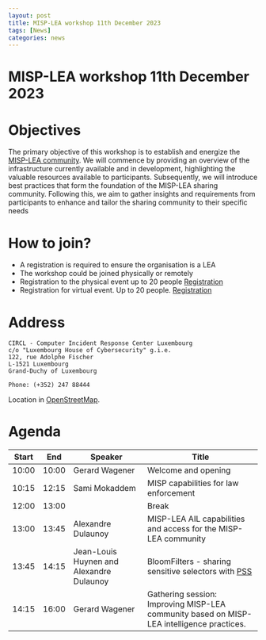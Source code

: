 ```yaml
---
layout: post
title: MISP-LEA workshop 11th December 2023 
tags: [News]
categories: news 
---
```


# MISP-LEA workshop 11th December 2023

# Objectives

The primary objective of this workshop is to establish and energize the [MISP-LEA community](https://www.misp-lea.org/). We will commence by providing an overview of the infrastructure currently available and in development, highlighting the valuable resources available to participants. Subsequently, we will introduce best practices that form the foundation of the MISP-LEA sharing community. Following this, we aim to gather insights and requirements from participants to enhance and tailor the sharing community to their specific needs

# How to join?

- A registration is required to ensure the organisation is a LEA
- The workshop could be joined physically or remotely
- Registration to the physical event up to 20 people [Registration](https://pretix.eu/circl/misp-lea/)
- Registration for virtual event. Up to 20 people. [Registration](https://pretix.eu/circl/misp-lea/)

# Address

~~~
CIRCL - Computer Incident Response Center Luxembourg
c/o "Luxembourg House of Cybersecurity" g.i.e.
122, rue Adolphe Fischer
L-1521 Luxembourg
Grand-Duchy of Luxembourg

Phone: (+352) 247 88444
~~~

Location in [OpenStreetMap](https://www.openstreetmap.org/node/9602536302).

# Agenda

| Start | End   | Speaker             | Title                       |
|-------|-------|  -------------------|-----------------------------|
| 10:00 | 10:00 | Gerard Wagener      | Welcome and opening         |
| 10:15 | 12:15 | Sami Mokaddem       | MISP capabilities for law enforcement |
| 12:00 | 13:00 |                     | Break                       |
| 13:00 | 13:45 | Alexandre Dulaunoy  | MISP-LEA AIL capabilities and access for the MISP-LEA community |
| 13:45 | 14:15 | Jean-Louis Huynen and Alexandre Dulaunoy   | BloomFilters - sharing sensitive selectors with [PSS](https://github.com/hashlookup/private-search-set)    |
| 14:15 | 16:00 | Gerard Wagener      | Gathering session: Improving MISP-LEA community based on MISP-LEA intelligence practices. |
